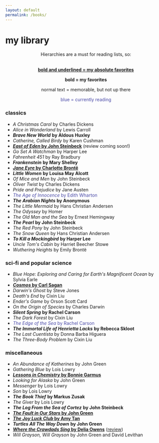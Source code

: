 ```yaml
---
layout: default
permalink: /books/
---
```

# my library 

<div style="text-align:center">

Hierarchies are a must for reading lists, so: <br/><br/>

<span style="font-weight: bold; text-decoration: underline">bold and underlined = my absolute favorites</span> <br/>

<span style="font-weight: bold">bold = my favorites</span> <br/>

normal text = memorable, but not up there <br/>

<span style="color:#4a4aa8">blue = currently reading</span> <br/>

</div>

### classics

- *A Christmas Carol* by Charles Dickens
- *Alice in Wonderland* by Lewis Carroll
- ***Brave New World*** **by Aldous Huxley**
- *Catherine, Called Birdy* by Karen Cushman
- <span style="font-weight: bold; text-decoration: underline">*East of Eden* by John Steinbeck</span> (review coming soon!)
- *Go Set A Watchman* by Harper Lee
- *Fahrenheit 451* by Ray Bradbury
- ***Frankenstein*** **by Mary Shelley**
- <span style="font-weight: bold; text-decoration:underline">*Jane Eyre* by Charlotte Brontë</span>
- ***Little Women*** **by Louisa May Alcott**
- *Of Mice and Men* by John Steinbeck
- *Oliver Twist* by Charles Dickens
- *Pride and Prejudice* by Jane Austen
- <span style="color:#4a4aa8">*The Age of Innocence* by Edith Wharton</span>
- ***The Arabian Nights*** **by Anonymous**
- *The Little Mermaid* by Hans Christian Andersen
- *The Odyssey* by Homer
- *The Old Man and the Sea* by Ernest Hemingway
- ***The Pearl*** **by John Steinbeck**
- *The Red Pony* by John Steinbeck
- *The Snow Queen* by Hans Christian Andersen
- ***To Kill a Mockingbird*** **by Harper Lee**
- *Uncle Tom's Cabin* by Harriet Beecher Stowe
- *Wuthering Heights* by Emily Brontë

### sci-fi and popular science

- *Blue Hope: Exploring and Caring for Earth's Magnificent Ocean* by Sylvia Earle
- <span style="font-weight: bold; text-decoration: underline">*Cosmos* by Carl Sagan</span>
- *Darwin's Ghost* by Steve Jones
- *Death's End* by Cixin Liu
- *Ender's Game* by Orson Scott Card
- *On the Origin of Species* by Charles Darwin
- ***Silent Spring*** **by Rachel Carson**
- *The Dark Forest* by Cixin Liu
- <span style="color:#4a4aa8">*The Edge of the Sea* by Rachel Carson</span>
- ***The Immortal Life of Henrietta Lacks*** **by Rebecca Skloot**
- *The Last Cuentista* by Donna Barba Higuera
- *The Three-Body Problem* by Cixin Liu

### miscellaneous

- *An Abundance of Katherines* by John Green
- *Gathering Blue* by Lois Lowry
- <span style="font-weight: bold; text-decoration: underline">*Lessons in Chemistry* by Bonnie Garmus</span>
- *Looking for Alaska* by John Green
- *Messenger* by Lois Lowry
- *Son* by Lois Lowry
- ***The Book Thief*** **by Markus Zusak**
- *The Giver* by Lois Lowry
- ***The Log From the Sea of Cortez*** **by John Steinbeck**
- <span style="font-weight: bold; text-decoration: underline">*The Fault in Our Stars* by John Green</span>
- <span style="font-weight: bold; text-decoration: underline">*The Joy Luck Club* by Amy Tan</span>
- ***Turtles All The Way Down*** **by John Green**
- <span style="font-weight: bold; text-decoration: underline">*Where the Crawdads Sing* by Delia Owens</span> ([review](https://leucinemymind.github.io/2025/07/15/wtcds.html))
- *Will Grayson, Will Grayson* by John Green and David Levithan